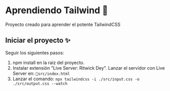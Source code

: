 # Aprendiendo Tailwind 🚀

Proyecto creado para aprender el potente TailwindCSS

## Iniciar el proyecto ✨

Seguir los siguientes pasos:

1. npm install en la raiz del proyecto.
2. Instalar extensión "Live Server: Ritwick Dey". Lanzar el servidor con Live Server en:
   `📂src/index.html`
3. Lanzar el comando:
   `npx tailwindcss -i ./src/input.css -o ./src/output.css --watch`

